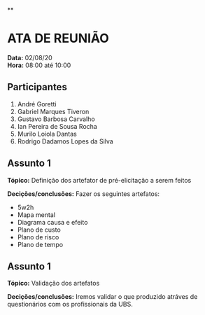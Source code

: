**

# ATA DE REUNIÃO

**Data:** 02/08/20  
**Hora:** 08:00 até 10:00

## Participantes

1. André Goretti
2. Gabriel Marques Tiveron
3. Gustavo Barbosa Carvalho
4. Ian Pereira de Sousa Rocha
5. Murilo Loiola Dantas
6. Rodrigo Dadamos Lopes da Silva

## Assunto 1
 **Tópico:** Definição dos artefator de pré-elicitação a serem feitos

 **Decições/conclusões:** Fazer os seguintes artefatos:
- 5w2h
- Mapa mental 
- Diagrama causa e efeito
- Plano de custo
- Plano de risco
- Plano de tempo


## Assunto 1
 **Tópico:** Validação dos artefatos

 **Decições/conclusões:** Iremos validar o que produzido atráves de questionários com os profissionais da UBS.



